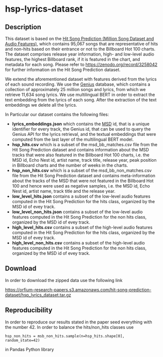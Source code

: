# hsp-lyrics-dataset

## Description

This dataset is based on the [Hit Song Prediction (Million Song Dataset and Audio Features)](https://zenodo.org/record/3258042), which contains 95,067 songs that are representative of hits and non-hits based on their entrance or not to the Billboard Hot 100 charts. The dataset comprises release year information, high- and low-level audio features, the highest Billboard rank, if it is featured in the chart, and metadata for each song. Please refer to https://zenodo.org/record/3258042 for further information on the Hit Song Prediction dataset.

We extend the aforementioned dataset with features derived from the lyrics of each sound recording. We use the [Genius](https://genius.com) database, which contains a collection of approximately 25 million songs and lyrics, from which we retrieve 11,634 song lyrics. We use multilingual BERT in order to extract the text embedding from the lyrics of each song. After the extraction of the text embeddings we delete all the lyrics.

In Particular our dataset contains the following files:
* **lyrics_embeddings.json** which contains the [MSD](http://millionsongdataset.com) id, that is a unique identifier for every track, the Genius id, that can be used to query the Genius API for the lyrics retrieval, and the textual embeddings that were computed from the last layer of the multilingual BERT model. 
* **hsp_hits.csv** which is a subset of the msd_bb_matches.csv file from the Hit Song Prediction dataset and contains information about the MSD tracks that were also featured in the Billboard Hot 100 charts, i.e. the MSD id, Echo Nest id, artist name, track title, release year, peak position in Billboard charts and the number of weeks in the charts.
* **hsp_non_hits.csv** which is a subset of the msd_bb_non_matches.csv file from the Hit Song Prediction dataset and contains meta-information about the tracks of the MSD that were not featured in the Billboard Hot 100 and hence were used as negative samples, i.e. the MSD id, Echo Nest id, artist name, track title and the release year.
* **low_level_hits.json** contains a subset of the low-level audio features computed in the Hit Song Prediction for the hits class, organized by the MSD id of evey track.
* **low_level_non_hits.json** contains a subset of the low-level audio features computed in the Hit Song Prediction for the non hits class, organized by the MSD id of evey track.
* **high_level_hits.csv** contains a subset of the high-level audio features computed in the Hit Song Prediction for the hits class, organized by the MSD id of evey track.
* **high_level_non_hits.csv** contains a subset of the high-level audio features computed in the Hit Song Prediction for the non hits class, organized by the MSD id of evey track.

## Download
In order to download the zipped data use the following link

https://orfium-research-papers.s3.amazonaws.com/hit-song-prediction-dataset/hsp_lyrics_dataset.tar.gz


## Reproducibility
In order to reproduce our results stated in the paper seed everything with the number 42. In order to balance the hits/non_hits classes use
```
hsp_non_hits = msb_non_hits.sample(n=hsp_hits.shape[0], random_state=42)
```
in Pandas Python library

